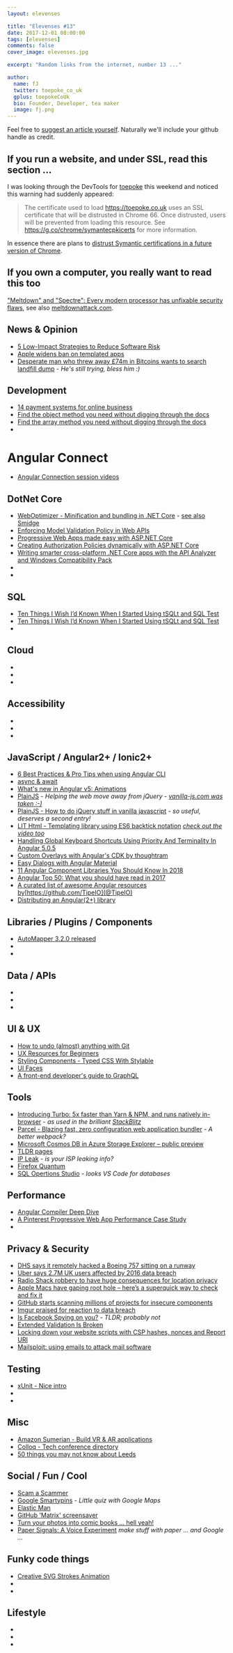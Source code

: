 ```yaml
---
layout: elevenses

title: "Elevenses #13"
date: 2017-12-01 08:00:00
tags: [elevenses]
comments: false
cover_image: elevenses.jpg

excerpt: "Random links from the internet, number 13 ..."

author:
  name: fJ
  twitter: toepoke_co_uk
  gplus: toepokeCoUk
  bio: Founder, Developer, tea maker
  image: fj.png
---
```


Feel free to [suggest an article yourself](https://github.com/toepoke/toepoke.github.io/issues).  Naturally we'll include your github handle as credit.

## If you run a website, and under SSL, read this section ...
I was looking through the DevTools for [toepoke](https://toepoke.co.uk) this weekend and noticed this warning had suddenly appeared:
> The certificate used to load https://toepoke.co.uk uses an SSL certificate that will be distrusted in Chrome 66. Once distrusted, users will be prevented from loading this resource. See https://g.co/chrome/symantecpkicerts for more information.

In essence there are plans to [distrust Symantic certifications in a future version of Chrome](https://security.googleblog.com/2017/09/chromes-plan-to-distrust-symantec.html).

## If you own a computer, you really want to read this too
["Meltdown" and "Spectre": Every modern processor has unfixable security flaws](https://arstechnica.com/gadgets/2018/01/meltdown-and-spectre-every-modern-processor-has-unfixable-security-flaws/), see also [meltdownattack.com](https://meltdownattack.com/).

## News & Opinion 
* [5 Low-Impact Strategies to Reduce Software Risk](https://blog.submain.com/reduce-software-risk/)
* [Apple widens ban on templated apps](https://techcrunch.com/2017/12/08/apples-widened-ban-on-templated-apps-is-wiping-small-businesses-from-the-app-store/)
* [Desperate man who threw away £74m in Bitcoins wants to search landfill dump](http://metro.co.uk/2017/12/09/man-threw-away-laptop-with-bitcoin-that-is-now-worth-74-million-7145361/) - *He's still trying, bless him :)*

## Development
* [14 payment systems for online business](https://dev.to/iriskatastic/14-payment-systems-for-online-business-ba5)
* [Find the object method you need without digging through the docs](https://sdras.github.io/object-explorer/)
* [Find the array method you need without digging through the docs](https://sdras.github.io/array-explorer/)
* []()

# Angular Connect
* [Angular Connection session videos](https://www.youtube.com/playlist?list=PLAw7NFdKKYpGUpg7JJ8-PJNMdlrOnmZtN)

## DotNet Core
* [WebOptimizer - Minification and bundling in .NET Core](https://www.hanselman.com/blog/WebOptimizerABundlerAndMinifierForASPNETCore.aspx) - [see also Smidge](https://www.hanselman.com/blog/LightweightBundlingMinifyingAndCompressionForCSSAndJavaScriptWithASPNETCoreAndSmidge.aspx)
* [Enforcing Model Validation Policy in Web APIs](https://ardalis.com/enforcing-model-validation-policy-in-web-apis)
* [Progressive Web Apps made easy with ASP.NET Core](https://madskristensen.net/blog/progressive-web-apps-made-easy-with-aspnet-core/)
* [Creating Authorization Policies dynamically with ASP.NET Core](https://www.jerriepelser.com/blog/creating-dynamic-authorization-policies-aspnet-core/)
* [Writing smarter cross-platform .NET Core apps with the API Analyzer and Windows Compatibility Pack](https://www.hanselman.com/blog/WritingSmarterCrossplatformNETCoreAppsWithTheAPIAnalyzerAndWindowsCompatibilityPack.aspx)
* []()
* []()

## SQL
* [Ten Things I Wish I’d Known When I Started Using tSQLt and SQL Test](https://www.red-gate.com/simple-talk/sql/sql-tools/ten-things-i-wish-id-known-when-i-started-using-tsqlt-and-sql-test/)
* [Ten Things I Wish I’d Known When I Started Using tSQLt and SQL Test](https://www.red-gate.com/simple-talk/sql/sql-tools/ten-things-i-wish-id-known-when-i-started-using-tsqlt-and-sql-test/)
* []()

## Cloud
* []()
* []()
* []()

## Accessibility
* []()
* []()
* []()

## JavaScript / Angular2+ / Ionic2+
* [6 Best Practices & Pro Tips when using Angular CLI](https://medium.com/@tomastrajan/6-best-practices-pro-tips-for-angular-cli-better-developer-experience-7b328bc9db81)
* [async & await](https://davidwalsh.name/async-await)
* [What's new in Angular v5: Animations](https://netbasal.com/whats-new-in-angular-v5-animations-274ee7ac78c6)
* [PlainJS](https://plainjs.com/) - *Helping the web move away from jQuery* - *[vanilla-js.com was taken :-)](http://vanilla-js.com/)*
* [PlainJS - How to do jQuery stuff in vanilla javascript](https://plainjs.com/javascript/) - *so useful, deserves a second entry!*
* [LIT Html - Templating library using ES6 backtick notation](https://github.com/PolymerLabs/lit-html/blob/master/README.md) *[check out the video too](https://www.youtube.com/watch?v=ruql541T7gc)*
* [Handling Global Keyboard Shortcuts Using Priority And Terminality In Angular 5.0.5](https://www.bennadel.com/blog/3382-handling-global-keyboard-shortcuts-using-priority-and-terminality-in-angular-5-0-5.htm)
* [Custom Overlays with Angular's CDK by thoughtram](https://blog.thoughtram.io/angular/2017/11/20/custom-overlays-with-angulars-cdk.html)
* [Easy Dialogs with Angular Material](https://blog.thoughtram.io/angular/2017/11/13/easy-dialogs-with-angular-material.html)
* [11 Angular Component Libraries You Should Know In 2018](https://blog.bitsrc.io/11-angular-component-libraries-you-should-know-in-2018-e9f9c9d544ff)
* [Angular Top 50: What you should have read in 2017](https://malcoded.com/posts/angular-top-2017)
* [A curated list of awesome Angular resources by](https://github.com/gdi2290/awesome-angular)[https://github.com/TipeIO](@TipeIO)
* [Distributing an Angular(2+) library](http://blog.mgechev.com/2017/01/21/distributing-an-angular-library-aot-ngc-types)

## Libraries / Plugins / Components
* [AutoMapper 3.2.0 released](https://jimmybogard.com/automapper-6-2-0-released/)
* []()
* []()

## Data / APIs
* []()
* []()
* []()

## UI & UX
* [How to undo (almost) anything with Git](https://github.com/blog/2019-how-to-undo-almost-anything-with-git)
* [UX Resources for Beginners](http://jessicaivins.net/ux-resources-for-beginners)
* [Styling Components - Typed CSS With Stylable](https://24ways.org/2017/styling-components-typed-css-with-stylable)
* [UI Faces](https://uifaces.com/)
* [A front-end developer's guide to GraphQL](https://css-tricks.com/front-end-developers-guide-graphql/)

## Tools
* [Introducing Turbo: 5x faster than Yarn & NPM, and runs natively in-browser](https://medium.com/@ericsimons/introducing-turbo-5x-faster-than-yarn-npm-and-runs-natively-in-browser-cc2c39715403) - *as used in the brilliant [StackBlitz](https://stackblitz.com/)*
* [Parcel - Blazing fast, zero configuration web application bundler](https://parceljs.org/) - *A better webpack?*
* [Microsoft Cosmos DB in Azure Storage Explorer – public preview](https://azure.microsoft.com/en-us/blog/microsoft-cosmos-db-in-azure-storage-explorer/)
* [TLDR pages](http://tldr.sh/)
* [IP Leak](https://ipleak.net) - *is your ISP leaking info?*
* [Firefox Quantum](https://www.mozilla.org/en-GB/firefox)
* [SQL Opertions Studio](https://github.com/Microsoft/sqlopsstudio/blob/master/README.md) - *looks VS Code for databases*

## Performance
* [Angular Compiler Deep Dive](https://blog.angularindepth.com/a-deep-deep-deep-deep-deep-dive-into-the-angular-compiler-5379171ffb7a)
* [A Pinterest Progressive Web App Performance Case Study](https://medium.com/@addyosmani/a-pinterest-progressive-web-app-performance-case-study-3bd6ed2e6154)
* []()

## Privacy & Security
* [DHS says it remotely hacked a Boeing 757 sitting on a runway](https://nakedsecurity.sophos.com/2017/11/15/dhs-says-it-remotely-hacked-a-boeing-757-sitting-on-a-runway/)
* [Uber says 2.7M UK users affected by 2016 data breach](https://techcrunch.com/2017/11/29/uber-says-2-7m-uk-users-affected-by-2016-data-breach)
* [Radio Shack robbery to have huge consequences for location privacy](https://nakedsecurity.sophos.com/2017/11/29/radio-shack-robbery-to-have-huge-consequences-for-location-privacy/)
* [Apple Macs have gaping root hole – here’s a superquick way to check and fix it](https://nakedsecurity.sophos.com/2017/11/28/apple-macs-have-gaping-root-hole-heres-a-superquick-way-to-check-and-fix-it/)
* [GitHub starts scanning millions of projects for insecure components](https://nakedsecurity.sophos.com/2017/11/21/github-starts-scanning-millions-of-projects-for-insecure-components/)
* [Imgur praised for reaction to data breach](https://www.enterprisetimes.co.uk/2017/11/27/imgur-praised-reaction-data-breach/)
* [Is Facebook Spying on you?](https://gimletmedia.com/episode/109-facebook-spying) - *TLDR; probably not*
* [Extended Validation Is Broken](https://stripe.ian.sh/)
* [Locking down your website scripts with CSP hashes, nonces and Report URI](https://www.troyhunt.com/locking-down-your-website-scripts-with-csp-hashes-nonces-and-report-uri)
* [Mailsploit: using emails to attack mail software](https://nakedsecurity.sophos.com/2017/12/11/mailsploit-using-emails-to-attack-mail-software)

## Testing
* [xUnit - Nice intro](https://andrewlock.net/creating-parameterised-tests-in-xunit-with-inlinedata-classdata-and-memberdata/)
* []()
* []()

## Misc
* [Amazon Sumerian - Build VR & AR applications](https://aws.amazon.com/sumerian)
* [Colloq - Tech conference directory](https://colloq.io/)
* [50 things you may not know about Leeds](https://leeds-list.com/culture/things-you-probably-dont-know-about-leeds)

## Social / Fun / Cool
* [Scam a Scammer](https://www.rescam.org)
* [Google Smartypins](https://smartypins.withgoogle.com/) - *Little quiz with Google Maps*
* [Elastic Man](http://www.adultswim.com/etcetera/elastic-man/)
* [GitHub 'Matrix' screensaver](http://winterbe.github.io/github-matrix-screensaver)
* [Turn your photos into comic books ... hell yeah!](https://play.google.com/store/apps/details?id=com.google.android.apps.photolab.storyboard)
* [Paper Signals: A Voice Experiment](https://papersignals.withgoogle.com) *make stuff with paper ... and Google ...*

## Funky code things
* [Creative SVG Strokes Animation](https://tympanus.net/codrops/2017/12/05/creative-svg-strokes-animation)
* []()
* []()

## Lifestyle
* []()
* []()
* []()

